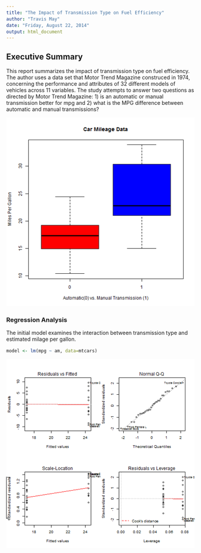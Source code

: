 ```yaml
---
title: "The Impact of Transmission Type on Fuel Efficiency"
author: "Travis May"
date: "Friday, August 22, 2014"
output: html_document
---
```


## Executive Summary
This report summarizes the impact of transmission type on fuel efficiency. The author uses a data set that Motor Trend Magazine construced in 1974, concerning the performance and attributes of 32 different models of vehicles across 11 variables. The study attempts to answer two questions as directed by Motor Trend Magazine: 1) is an automatic or manual transmission better for mpg and 2) what is the MPG difference between automatic and manual transmissions?






![plot of chunk unnamed-chunk-2](figure/unnamed-chunk-2.png) 

### Regression Analysis
The initial model examines the interaction between transmission type and estimated milage per gallon.


```r
model <- lm(mpg ~ am, data=mtcars)
```

![plot of chunk unnamed-chunk-4](figure/unnamed-chunk-4.png) 
